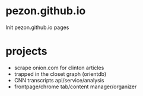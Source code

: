 # pezon.github.io
Init pezon.github.io pages

# projects
- scrape onion.com for clinton articles
- trapped in the closet graph (orientdb)
- CNN transcripts api/service/analysis
- frontpage/chrome tab/content manager/organizer
